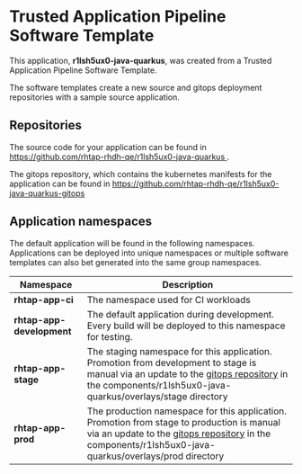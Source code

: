 # Trusted Application Pipeline Software Template

This application, **r1lsh5ux0-java-quarkus**, was created from a Trusted Application Pipeline Software Template.

The software templates create a new source and gitops deployment repositories with a sample source application. 

## Repositories

The source code for your application can be found in [https://github.com/rhtap-rhdh-qe/r1lsh5ux0-java-quarkus ](https://github.com/rhtap-rhdh-qe/r1lsh5ux0-java-quarkus ).
 
The gitops repository, which contains the kubernetes manifests for the application can be found in 
[https://github.com/rhtap-rhdh-qe/r1lsh5ux0-java-quarkus-gitops ](https://github.com/rhtap-rhdh-qe/r1lsh5ux0-java-quarkus-gitops ) 

## Application namespaces 

The default application will be found in the following namespaces. Applications can be deployed into unique namespaces or multiple software templates can also bet generated into the same group namespaces.  

|  Namespace   |  Description   |  
| -------- | -------- |
| **rhtap-app-ci** | The namespace used for CI workloads |
| **rhtap-app-development** | The default application during development. Every build will be deployed to this namespace for testing. |
| **rhtap-app-stage** | The staging namespace for this application. Promotion from development to stage is manual via an update to the [gitops repository](https://github.com/rhtap-rhdh-qe/r1lsh5ux0-java-quarkus-gitops ) in the components/r1lsh5ux0-java-quarkus/overlays/stage directory |
| **rhtap-app-prod** | The production namespace for this application. Promotion from stage to production is manual via an update to the [gitops repository](https://github.com/rhtap-rhdh-qe/r1lsh5ux0-java-quarkus-gitops ) in the components/r1lsh5ux0-java-quarkus/overlays/prod directory |